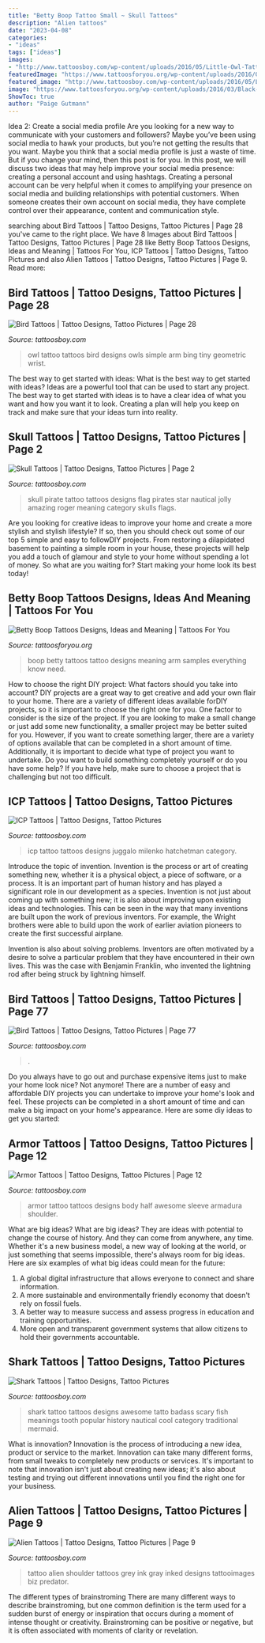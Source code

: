 ```yaml
---
title: "Betty Boop Tattoo Small ~ Skull Tattoos"
description: "Alien tattoos"
date: "2023-04-08"
categories:
- "ideas"
tags: ["ideas"]
images:
- "http://www.tattoosboy.com/wp-content/uploads/2016/05/Little-Owl-Tattoo-TB14033.jpg"
featuredImage: "https://www.tattoosforyou.org/wp-content/uploads/2016/03/Black-Betty-Boop-Tattoos.jpg"
featured_image: "http://www.tattoosboy.com/wp-content/uploads/2016/05/Little-Owl-Tattoo-TB14033.jpg"
image: "https://www.tattoosforyou.org/wp-content/uploads/2016/03/Black-Betty-Boop-Tattoos.jpg"
ShowToc: true
author: "Paige Gutmann"
---
```



Idea 2: Create a social media profile
Are you looking for a new way to communicate with your customers and followers? Maybe you’ve been using social media to hawk your products, but you’re not getting the results that you want. Maybe you think that a social media profile is just a waste of time. But if you change your mind, then this post is for you. In this post, we will discuss two ideas that may help improve your social media presence: creating a personal account and using hashtags.
Creating a personal account can be very helpful when it comes to amplifying your presence on social media and building relationships with potential customers. When someone creates their own account on social media, they have complete control over their appearance, content and communication style.

	

		
searching about Bird Tattoos | Tattoo Designs, Tattoo Pictures | Page 28 you've came to the right place. We have 8 Images about Bird Tattoos | Tattoo Designs, Tattoo Pictures | Page 28 like Betty Boop Tattoos Designs, Ideas and Meaning | Tattoos For You, ICP Tattoos | Tattoo Designs, Tattoo Pictures and also Alien Tattoos | Tattoo Designs, Tattoo Pictures | Page 9. Read more:
		
    
## Bird Tattoos | Tattoo Designs, Tattoo Pictures | Page 28

<img loading=lazy src="http://www.tattoosboy.com/wp-content/uploads/2016/05/Little-Owl-Tattoo-TB14033.jpg" onerror="this.onerror=null;this.src='https://tse4.mm.bing.net/th?id=OIP.DYuykx6m4MCTSciWfK1BkwHaJ4&amp;pid=15.1';" alt="Bird Tattoos | Tattoo Designs, Tattoo Pictures | Page 28">

_Source: tattoosboy.com_

>owl tattoo tattoos bird designs owls simple arm bing tiny geometric wrist. 

	

The best way to get started with ideas: What is the best way to get started with ideas?
Ideas are a powerful tool that can be used to start any project. The best way to get started with ideas is to have a clear idea of what you want and how you want it to look. Creating a plan will help you keep on track and make sure that your ideas turn into reality.

    
## Skull Tattoos | Tattoo Designs, Tattoo Pictures | Page 2

<img loading=lazy src="http://www.tattoosboy.com/wp-content/uploads/2016/04/Pirate-Skull-Tattoo-TB1074.jpg" onerror="this.onerror=null;this.src='https://tse1.mm.bing.net/th?id=OIP.LsCNRNl5xwEVuN_5B9BSLQHaJ4&amp;pid=15.1';" alt="Skull Tattoos | Tattoo Designs, Tattoo Pictures | Page 2">

_Source: tattoosboy.com_

>skull pirate tattoo tattoos designs flag pirates star nautical jolly amazing roger meaning category skulls flags. 

	

Are you looking for creative ideas to improve your home and create a more stylish and stylish lifestyle? If so, then you should check out some of our top 5 simple and easy to followDIY projects. From restoring a dilapidated basement to painting a simple room in your house, these projects will help you add a touch of glamour and style to your home without spending a lot of money. So what are you waiting for? Start making your home look its best today!

    
## Betty Boop Tattoos Designs, Ideas And Meaning | Tattoos For You

<img loading=lazy src="https://www.tattoosforyou.org/wp-content/uploads/2016/03/Black-Betty-Boop-Tattoos.jpg" onerror="this.onerror=null;this.src='https://tse4.mm.bing.net/th?id=OIP.iXgqp_aZ6leZBkqQNYNgrQHaJ4&amp;pid=15.1';" alt="Betty Boop Tattoos Designs, Ideas and Meaning | Tattoos For You">

_Source: tattoosforyou.org_

>boop betty tattoos tattoo designs meaning arm samples everything know need. 

	

How to choose the right DIY project: What factors should you take into account?
DIY projects are a great way to get creative and add your own flair to your home. There are a variety of different ideas available forDIY projects, so it is important to choose the right one for you. One factor to consider is the size of the project. If you are looking to make a small change or just add some new functionality, a smaller project may be better suited for you. However, if you want to create something larger, there are a variety of options available that can be completed in a short amount of time. Additionally, it is important to decide what type of project you want to undertake. Do you want to build something completely yourself or do you have some help? If you have help, make sure to choose a project that is challenging but not too difficult.

    
## ICP Tattoos | Tattoo Designs, Tattoo Pictures

<img loading=lazy src="http://www.tattoosboy.com/wp-content/uploads/2016/03/Red-ICP-Tattoo-Design-TB1236.jpg" onerror="this.onerror=null;this.src='https://tse1.mm.bing.net/th?id=OIP.rnh_GF7_3oRlRepcNsD1owHaJ2&amp;pid=15.1';" alt="ICP Tattoos | Tattoo Designs, Tattoo Pictures">

_Source: tattoosboy.com_

>icp tattoo tattoos designs juggalo milenko hatchetman category. 

	

Introduce the topic of invention.
Invention is the process or art of creating something new, whether it is a physical object, a piece of software, or a process. It is an important part of human history and has played a significant role in our development as a species.
Invention is not just about coming up with something new; it is also about improving upon existing ideas and technologies. This can be seen in the way that many inventions are built upon the work of previous inventors. For example, the Wright brothers were able to build upon the work of earlier aviation pioneers to create the first successful airplane.

Invention is also about solving problems. Inventors are often motivated by a desire to solve a particular problem that they have encountered in their own lives. This was the case with Benjamin Franklin, who invented the lightning rod after being struck by lightning himself.

    
## Bird Tattoos | Tattoo Designs, Tattoo Pictures | Page 77

<img loading=lazy src="http://www.tattoosboy.com/wp-content/uploads/2016/03/Realistic-Hummingbird-Tattoo-TB1142.jpg" onerror="this.onerror=null;this.src='https://tse3.mm.bing.net/th?id=OIP.d7th7uWeJUbY82uDISsP0QHaHa&amp;pid=15.1';" alt="Bird Tattoos | Tattoo Designs, Tattoo Pictures | Page 77">

_Source: tattoosboy.com_

>. 

	

Do you always have to go out and purchase expensive items just to make your home look nice? Not anymore! There are a number of easy and affordable DIY projects you can undertake to improve your home's look and feel. These projects can be completed in a short amount of time and can make a big impact on your home's appearance. Here are some diy ideas to get you started: 

    
## Armor Tattoos | Tattoo Designs, Tattoo Pictures | Page 12

<img loading=lazy src="http://www.tattoosboy.com/wp-content/uploads/2015/10/Armor-Tattoo-Design-On-Bicep-TD1005.jpg" onerror="this.onerror=null;this.src='https://tse1.mm.bing.net/th?id=OIP.h33M7diFtt2LVNfrg_g6uAHaLJ&amp;pid=15.1';" alt="Armor Tattoos | Tattoo Designs, Tattoo Pictures | Page 12">

_Source: tattoosboy.com_

>armor tattoo tattoos designs body half awesome sleeve armadura shoulder. 

	

What are big ideas?
What are big ideas? They are ideas with potential to change the course of history. And they can come from anywhere, any time. Whether it's a new business model, a new way of looking at the world, or just something that seems impossible, there's always room for big ideas. Here are six examples of what big ideas could mean for the future:
1. A global digital infrastructure that allows everyone to connect and share information.
2. A more sustainable and environmentally friendly economy that doesn't rely on fossil fuels.
3. A better way to measure success and assess progress in education and training opportunities.
4. More open and transparent government systems that allow citizens to hold their governments accountable.

    
## Shark Tattoos | Tattoo Designs, Tattoo Pictures

<img loading=lazy src="http://www.tattoosboy.com/wp-content/uploads/2015/08/Shark-Tattoo-Designs.jpg" onerror="this.onerror=null;this.src='https://tse3.mm.bing.net/th?id=OIP.gHsb1knMdYjZSLxmMTfyjgHaKB&amp;pid=15.1';" alt="Shark Tattoos | Tattoo Designs, Tattoo Pictures">

_Source: tattoosboy.com_

>shark tattoo tattoos designs awesome tatto badass scary fish meanings tooth popular history nautical cool category traditional mermaid. 

	

What is innovation?
Innovation is the process of introducing a new idea, product or service to the market. Innovation can take many different forms, from small tweaks to completely new products or services. It's important to note that innovation isn't just about creating new ideas; it's also about testing and trying out different innovations until you find the right one for your business.

    
## Alien Tattoos | Tattoo Designs, Tattoo Pictures | Page 9

<img loading=lazy src="http://www.tattoosboy.com/wp-content/uploads/2016/02/Grey-Inked-Alien-Tattoo-On-SHoulder-TB133.jpg" onerror="this.onerror=null;this.src='https://tse1.mm.bing.net/th?id=OIP.kbeR3x7xMpNhsp9pnTFbnAHaKV&amp;pid=15.1';" alt="Alien Tattoos | Tattoo Designs, Tattoo Pictures | Page 9">

_Source: tattoosboy.com_

>tattoo alien shoulder tattoos grey ink gray inked designs tattooimages biz predator. 

	

The different types of brainstroming
There are many different ways to describe brainstroming, but one common definition is the term used for a sudden burst of energy or inspiration that occurs during a moment of intense thought or creativity. Brainstroming can be positive or negative, but it is often associated with moments of clarity or revelation.

